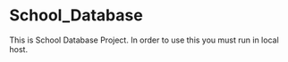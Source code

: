# School_Database

This is School Database Project.
In order to use this you must run in local host.
